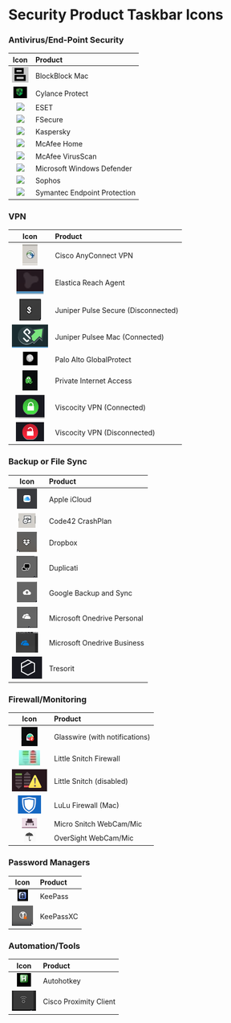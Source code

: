 # Security Product Taskbar Icons

### Antivirus/End-Point Security
| Icon 															| Product 								|
| :---:															| :--- 									|
| ![](/images/blockblock-mac-malware-persistence-monitor.png) 	| BlockBlock Mac 						|
| ![](/images/cylance-protect.png) 								| Cylance Protect 						|
| ![](/images/eset.png) 										| ESET 									|
| ![](/images/fsecure.png) 										| FSecure 								|
| ![](/images/kaspersky.png) 									| Kaspersky 							|
| ![](/images/mcafee_home.png) 									| McAfee Home							|
| ![](/images/mcafee_enterprise.png) 							| McAfee VirusScan  					|
| ![](/images/win_defender.png) 								| Microsoft Windows Defender 			|
| ![](/images/sophos.png)										| Sophos								|
| ![](/images/sep.png) 											| Symantec Endpoint Protection 			|

### VPN
| Icon 															| Product 								|
| :---:															| :--- 									|
| ![](/images/Cisco_VPN.jpg)									| Cisco AnyConnect VPN 					|
| ![](/images/elastica-reach-agent.png)							| Elastica Reach Agent 					|
| ![](/images/pulse-vpn-disconnected.png) 						| Juniper Pulse Secure (Disconnected)	|
| ![](/images/pulse-secure-vpn-mac.png)							| Juniper Pulsee Mac (Connected)    	|
| ![](/images/vpn-palo-alto-globalprotect.png) 					| Palo Alto GlobalProtect 				|
| ![](/images/VPN-Private-Internet-Access-Connected.png)		| Private Internet Access 				|
| ![](/images/viscosity-vpn-connected.png)						| Viscocity VPN (Connected)				|
| ![](/images/viscosity-vpn-disconnected.png)					| Viscocity VPN (Disconnected)			|

### Backup or File Sync
| Icon 															| Product 								|
| :---:															| :--- 									|
| ![](/images/icloud.png)										| Apple iCloud 							|
| ![](/images/Code42_CrashPlan_Backup.jpg) 						| Code42 CrashPlan 						|
| ![](/images/dropbox.png)										| Dropbox 								|
| ![](/images/duplicati.png)									| Duplicati 							|
| ![](/images/google-backup-and-sync.png)						| Google Backup and Sync 				|
| ![](/images/onedrive.png)										| Microsoft Onedrive Personal 			|
| ![](/images/onedrive-biz.png)									| Microsoft Onedrive Business 			|
| ![](/images/tresorit.png)										| Tresorit 								|

### Firewall/Monitoring
| Icon 															| Product 								|
| :---:															| :--- 									|
| ![](/images/Glasswire-with-alerts.png)						| Glasswire (with notifications) 		|
| ![](/images/little-snitch-firewall.png)						| Little Snitch Firewall				|
| ![](/images/little-snitch-disabled.png)						| Little Snitch (disabled)				|
| ![](/images/lulu-firewall.png)								| LuLu Firewall (Mac)					|
| ![](/images/micro-snitch-mic-webcam-monitor.png)				| Micro Snitch WebCam/Mic 				|
| ![](/images/oversight-mic-webcam-monitor.png)					| OverSight WebCam/Mic					|

### Password Managers
| Icon 															| Product 								|
| :---:															| :--- 									|
| ![](/images/keepass.png)										| KeePass								|
| ![](/images/KeePassXC.png)									| KeePassXC								|

### Automation/Tools
| Icon 															| Product 								|
| :---:															| :--- 									|
| ![](/images/autohotkey.png) 									| Autohotkey 							|
| ![](/images/cisco-proximity-screen-sharing.png)				| Cisco Proximity Client 				|

###